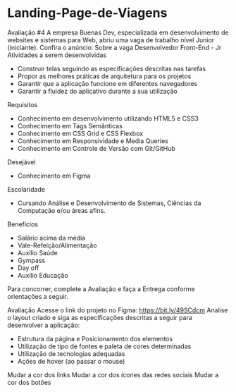 # Landing-Page-de-Viagens
 
Avaliação #4
A empresa Buenas Dev, especializada em desenvolvimento de websites e sistemas
para Web, abriu uma vaga de trabalho nível Junior (iniciante). Confira o anúncio:
Sobre a vaga
Desenvolvedor Front-End - Jr
Atividades a serem desenvolvidas
- Construir telas seguindo as especificações descritas nas tarefas
- Propor as melhores práticas de arquitetura para os projetos
- Garantir que a aplicação funcione em diferentes navegadores
- Garantir a fluidez do aplicativo durante a sua utilização
  
Requisitos
- Conhecimento em desenvolvimento utilizando HTML5 e CSS3
- Conhecimento em Tags Semânticas
- Conhecimento em CSS Grid e CSS Flexbox
- Conhecimento em Responsividade e Media Queries
- Conhecimento em Controle de Versão com Git/GitHub
  
Desejável
- Conhecimento em Figma
  
Escolaridade
- Cursando Análise e Desenvolvimento de Sistemas, Ciências da Computação e/ou
áreas afins.

Benefícios
- Salário acima da média
- Vale-Refeição/Alimentação
- Auxílio Saúde
- Gympass
- Day off
- Auxílio Educação
  
Para concorrer, complete a Avaliação e faça a Entrega conforme orientações a seguir.

Avaliação
Acesse o link do projeto no Figma: https://bit.ly/49SCdcm
Analise o layout criado e siga as especificações descritas a seguir para desenvolver
a aplicação:
- Estrutura da página e Posicionamento dos elementos
- Utilização de tipo de fontes e paleta de cores determinadas
- Utilização de tecnologias adequadas
- Ações de hover (ao passar o mouse)

Mudar a cor dos links
Mudar a cor dos ícones das redes sociais
Mudar a cor dos botões
